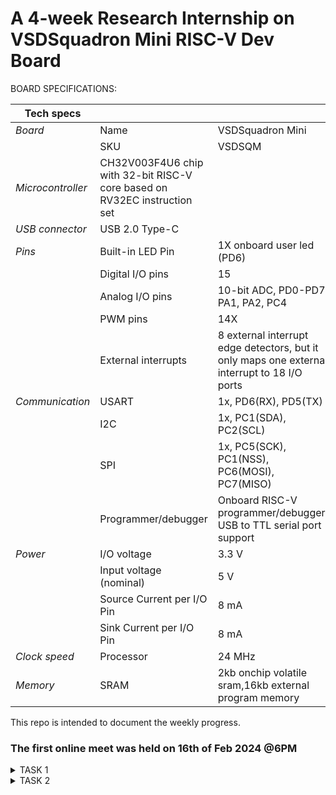 # A 4-week Research Internship on VSDSquadron Mini RISC-V Dev Board

BOARD SPECIFICATIONS:

| Tech specs   |   |    |
|------------|------------|------------|
| *Board* | Name     | VSDSquadron Mini    |
|      | SKU    | VSDSQM    |
| *Microcontroller*    | CH32V003F4U6 chip with 32-bit RISC-V core based on RV32EC instruction set    |     |
| *USB connector* | USB 2.0 Type-C    |     |
| *Pins*     | Built-in LED Pin     | 1X onboard user led (PD6)     |
|      | Digital I/O pins     | 15     |
|      | Analog I/O pins     | 10-bit ADC, PD0-PD7, PA1, PA2, PC4     |
|      | PWM pins     | 14X     |
|      | External interrupts     | 	8 external interrupt edge detectors, but it only maps one external interrupt to 18 I/O ports     |
| *Communication*     | USART     | 	1x, PD6(RX), PD5(TX)     |
|      | I2C     | 1x, PC1(SDA), PC2(SCL)    |
|      | SPI     | 1x, PC5(SCK), PC1(NSS), PC6(MOSI), PC7(MISO)     |
|      | Programmer/debugger     | Onboard RISC-V programmer/debugger, USB to TTL serial port support     |
| *Power*     | I/O voltage     | 3.3 V    |
|      | Input voltage (nominal)     | 5 V    |
|      | Source Current per I/O Pin    | 8 mA     |
|      | Sink Current per I/O Pin     | 8 mA     |
| *Clock speed*     | Processor    | 24 MHz     |
| *Memory*     | SRAM     | 2kb onchip volatile sram,16kb external program memory     |
   

This repo is intended to document the weekly progress.

### The first online meet was held on 16th of Feb 2024 @6PM

<details>
    <summary> TASK 1 </summary>
 
1) install Yosys 

2) install iverilog 

3) install gtkwave

### CLONING RISC-V GNU TOOLCHAIN

# To install git 
sudo apt install git-all   

 make sure to install the dependencies
![git all](https://github.com/shreya0345/VSD/assets/160561583/b260dc73-66f2-4271-9cf8-749a851be015)



### INSTALLING YOSYS, IVERILOG & GTKWAVE.

### 1.YOSYS


git clone https://github.com/YosysHQ/yosys.git
![git clone](https://github.com/shreya0345/VSD/assets/160561583/73f9621b-9be7-45b8-a446-46295d7f4e50)
cd yosys 


sudo apt install make

sudo apt-get install build-essential clang bison flex \libreadline-dev gawk tcl-dev libffi-dev git \ graphviz xdot pkg-config python3 libboost-system-dev\libboost-python-dev libboost-filesystem-dev zlib1g-dev

make config-gcc
![WhatsApp Image 2024-02-20 at 3 35 05 PM (1)](https://github.com/shreya0345/VSD/assets/160561583/74a6046c-346a-4743-a34b-a9ccdf2d6dbe)
make 

sudo make install

![sudo install](https://github.com/shreya0345/VSD/assets/160561583/596086f3-00d2-42cd-801e-463f19fe8ed6)



### 2.iVerilog
installing iVerilog

sudo apt update

sudo apt-get install iverilog
![iverilog](https://github.com/shreya0345/VSD/assets/160561583/e6f86a3e-b0b8-4abd-ba11-d7e5d0dbba2f)

### 3.GTkWave
installing GTkWave

 sudo apt-get install gtkwave 
![gtkwave](https://github.com/shreya0345/VSD/assets/160561583/3cdcd47f-f931-4aec-842a-8e4e800bf091)

</details>

<details>
   <summary> TASK 2 </summary>
   
   ![WhatsApp Image 2024-02-22 at 8 45 52 AM](https://github.com/shreya0345/VSD/assets/160561583/2a4928cd-46ec-4c75-973e-c93d21326c65)
### Waveform

![WhatsApp Image 2024-02-22 at 9 53 38 AM](https://github.com/shreya0345/VSD/assets/160561583/6dc56fd8-c4c6-4605-854f-ae44d005bdaf)

</details>
